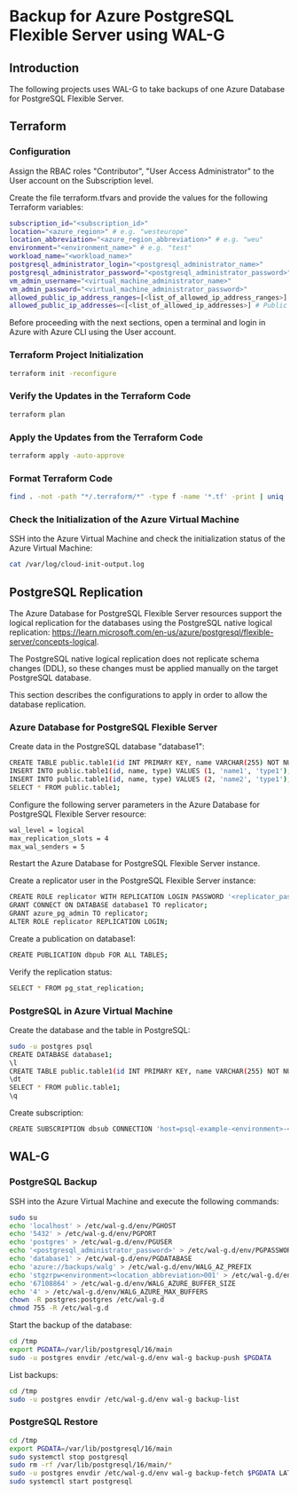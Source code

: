 # Backup for Azure PostgreSQL Flexible Server using WAL-G

## Introduction

The following projects uses WAL-G to take backups of one Azure Database for PostgreSQL Flexible Server.

## Terraform

### Configuration

Assign the RBAC roles "Contributor", "User Access Administrator" to the User account on the Subscription level.

Create the file terraform.tfvars and provide the values for the following Terraform variables:

```sh
subscription_id="<subscription_id>"
location="<azure_region>" # e.g. "westeurope"
location_abbreviation="<azure_region_abbreviation>" # e.g. "weu"
environment="<environment_name>" # e.g. "test"
workload_name="<workload_name>"
postgresql_administrator_login="<postgresql_administrator_name>"
postgresql_administrator_password="<postgresql_administrator_password>"
vm_admin_username="<virtual_machine_administrator_name>"
vm_admin_password="<virtual_machine_administrator_password>"
allowed_public_ip_address_ranges=[<list_of_allowed_ip_address_ranges>] # Public IP Address ranges allowed to access the Azure resources e.g. "1.2.3.4/32"
allowed_public_ip_addresses=<[<list_of_allowed_ip_addresses>] # Public IP Addresses allowed to access the Azure resources  e.g. "1.2.3.4"
```

Before proceeding with the next sections, open a terminal and login in Azure with Azure CLI using the User account.

### Terraform Project Initialization

```sh
terraform init -reconfigure
```

### Verify the Updates in the Terraform Code

```sh
terraform plan
```

### Apply the Updates from the Terraform Code

```sh
terraform apply -auto-approve
```

### Format Terraform Code

```sh
find . -not -path "*/.terraform/*" -type f -name '*.tf' -print | uniq | xargs -n1 terraform fmt
```

### Check the Initialization of the Azure Virtual Machine

SSH into the Azure Virtual Machine and check the initialization status of the Azure Virtual Machine:

```sh
cat /var/log/cloud-init-output.log
```

## PostgreSQL Replication

The Azure Database for PostgreSQL Flexible Server resources support the logical replication for the databases using the PostgreSQL native logical replication: https://learn.microsoft.com/en-us/azure/postgresql/flexible-server/concepts-logical.

The PostgreSQL native logical replication does not replicate schema changes (DDL), so these changes must be applied manually on the target PostgreSQL database.

This section describes the configurations to apply in order to allow the database replication.

### Azure Database for PostgreSQL Flexible Server

Create data in the PostgreSQL database "database1":

```sh
CREATE TABLE public.table1(id INT PRIMARY KEY, name VARCHAR(255) NOT NULL, type VARCHAR(255));
INSERT INTO public.table1(id, name, type) VALUES (1, 'name1', 'type1');
INSERT INTO public.table1(id, name, type) VALUES (2, 'name2', 'type1');
SELECT * FROM public.table1;
```

Configure the following server parameters in the Azure Database for PostgreSQL Flexible Server resource:

```sh
wal_level = logical
max_replication_slots = 4
max_wal_senders = 5
```

Restart the Azure Database for PostgreSQL Flexible Server instance.

Create a replicator user in the PostgreSQL Flexible Server instance:

```sh
CREATE ROLE replicator WITH REPLICATION LOGIN PASSWORD '<replicator_password>';
GRANT CONNECT ON DATABASE database1 TO replicator;
GRANT azure_pg_admin TO replicator;
ALTER ROLE replicator REPLICATION LOGIN;
```

Create a publication on database1:

```sh
CREATE PUBLICATION dbpub FOR ALL TABLES;
```

Verify the replication status:

```sh
SELECT * FROM pg_stat_replication;
```

### PostgreSQL in Azure Virtual Machine

Create the database and the table in PostgreSQL:

```sh
sudo -u postgres psql
CREATE DATABASE database1;
\l
CREATE TABLE public.table1(id INT PRIMARY KEY, name VARCHAR(255) NOT NULL, type VARCHAR(255));
\dt
SELECT * FROM public.table1;
\q
```

Create subscription:

```sh
CREATE SUBSCRIPTION dbsub CONNECTION 'host=psql-example-<environment>-<location_abbreviation>-001.postgres.database.azure.com port=5432 dbname=database1 user=replicator password=<replicator_password> sslmode=require' PUBLICATION dbpub;
```

## WAL-G

### PostgreSQL Backup

SSH into the Azure Virtual Machine and execute the following commands:

```sh
sudo su
echo 'localhost' > /etc/wal-g.d/env/PGHOST
echo '5432' > /etc/wal-g.d/env/PGPORT
echo 'postgres' > /etc/wal-g.d/env/PGUSER
echo '<postgresql_administrator_password>' > /etc/wal-g.d/env/PGPASSWORD
echo 'database1' > /etc/wal-g.d/env/PGDATABASE
echo 'azure://backups/walg' > /etc/wal-g.d/env/WALG_AZ_PREFIX
echo 'stgzrpw<environment><location_abbreviation>001' > /etc/wal-g.d/env/AZURE_STORAGE_ACCOUNT
echo '67108864' > /etc/wal-g.d/env/WALG_AZURE_BUFFER_SIZE
echo '4' > /etc/wal-g.d/env/WALG_AZURE_MAX_BUFFERS
chown -R postgres:postgres /etc/wal-g.d
chmod 755 -R /etc/wal-g.d
```

Start the backup of the database:

```sh
cd /tmp
export PGDATA=/var/lib/postgresql/16/main
sudo -u postgres envdir /etc/wal-g.d/env wal-g backup-push $PGDATA
```

List backups:

```sh
cd /tmp
sudo -u postgres envdir /etc/wal-g.d/env wal-g backup-list
```

### PostgreSQL Restore

```sh
cd /tmp
export PGDATA=/var/lib/postgresql/16/main
sudo systemctl stop postgresql
sudo rm -rf /var/lib/postgresql/16/main/*
sudo -u postgres envdir /etc/wal-g.d/env wal-g backup-fetch $PGDATA LATEST
sudo systemctl start postgresql
```
